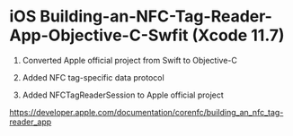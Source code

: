 # iOS Building-an-NFC-Tag-Reader-App-Objective-C-Swfit (Xcode 11.7)

1. Converted Apple official project from Swift to Objective-C

2. Added NFC tag-specific data protocol

3. Added NFCTagReaderSession to Apple official project 


https://developer.apple.com/documentation/corenfc/building_an_nfc_tag-reader_app
